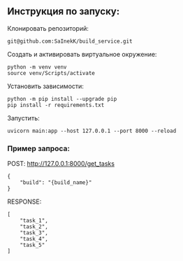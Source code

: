 ## Инструкция по запуску:

Клонировать репозиторий:

`git@github.com:SaInekK/build_service.git`

Создать и активировать виртуальное окружение:
```
python -m venv venv
source venv/Scripts/activate
```

Установить зависимости:
```
python -m pip install --upgrade pip
pip install -r requirements.txt
```

Запустить:
```
uvicorn main:app --host 127.0.0.1 --port 8000 --reload
```


### Пример запроса:
POST: http://127.0.0.1:8000/get_tasks 
```
{
    "build": "{build_name}"
}
```
RESPONSE:
```
[
    "task_1",
    "task_2",
    "task_3",
    "task_4",
    "task_5"
]
```